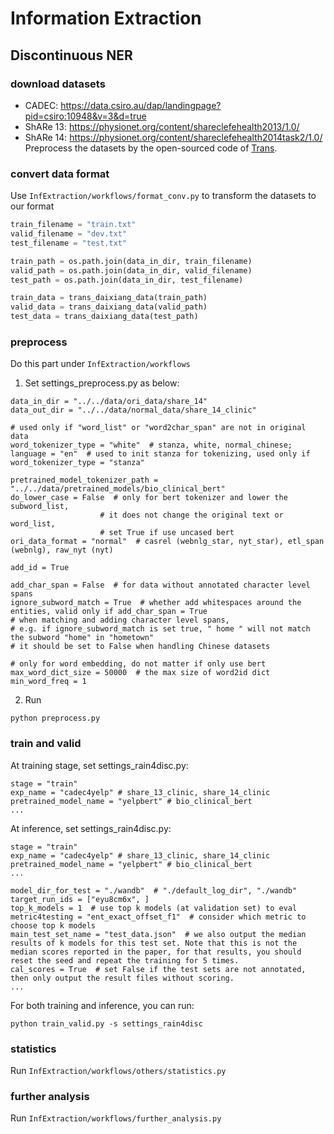 # Information Extraction

## Discontinuous NER
### download datasets
* CADEC: https://data.csiro.au/dap/landingpage?pid=csiro:10948&v=3&d=true
* ShARe 13: https://physionet.org/content/shareclefehealth2013/1.0/
* ShARe 14: https://physionet.org/content/shareclefehealth2014task2/1.0/
Preprocess the datasets by the open-sourced code of [Trans](https://github.com/daixiangau/acl2020-transition-discontinuous-ner).

### convert data format
Use `InfExtraction/workflows/format_conv.py` to transform the datasets to our format
```python
train_filename = "train.txt"
valid_filename = "dev.txt"
test_filename = "test.txt"

train_path = os.path.join(data_in_dir, train_filename)
valid_path = os.path.join(data_in_dir, valid_filename)
test_path = os.path.join(data_in_dir, test_filename)

train_data = trans_daixiang_data(train_path)
valid_data = trans_daixiang_data(valid_path)
test_data = trans_daixiang_data(test_path)
```

### preprocess
Do this part under `InfExtraction/workflows`
1. Set settings_preprocess.py as below:
```
data_in_dir = "../../data/ori_data/share_14"
data_out_dir = "../../data/normal_data/share_14_clinic"

# used only if "word_list" or "word2char_span" are not in original data
word_tokenizer_type = "white"  # stanza, white, normal_chinese;
language = "en"  # used to init stanza for tokenizing, used only if word_tokenizer_type = "stanza"

pretrained_model_tokenizer_path = "../../data/pretrained_models/bio_clinical_bert"
do_lower_case = False  # only for bert tokenizer and lower the subword_list, 
                    # it does not change the original text or word_list, 
                    # set True if use uncased bert
ori_data_format = "normal"  # casrel (webnlg_star, nyt_star), etl_span (webnlg), raw_nyt (nyt)

add_id = True

add_char_span = False  # for data without annotated character level spans
ignore_subword_match = True  # whether add whitespaces around the entities, valid only if add_char_span = True
# when matching and adding character level spans,
# e.g. if ignore_subword_match is set true, " home " will not match the subword "home" in "hometown"
# it should be set to False when handling Chinese datasets

# only for word embedding, do not matter if only use bert
max_word_dict_size = 50000  # the max size of word2id dict
min_word_freq = 1
```
2. Run
```
python preprocess.py
```

### train and valid

At training stage, set settings_rain4disc.py:
```
stage = "train" 
exp_name = "cadec4yelp" # share_13_clinic, share_14_clinic
pretrained_model_name = "yelpbert" # bio_clinical_bert
...
```

At inference, set settings_rain4disc.py:
```
stage = "train" 
exp_name = "cadec4yelp" # share_13_clinic, share_14_clinic
pretrained_model_name = "yelpbert" # bio_clinical_bert
...

model_dir_for_test = "./wandb"  # "./default_log_dir", "./wandb"
target_run_ids = ["eyu8cm6x", ]
top_k_models = 1  # use top k models (at validation set) to eval
metric4testing = "ent_exact_offset_f1"  # consider which metric to choose top k models 
main_test_set_name = "test_data.json"  # we also output the median results of k models for this test set. Note that this is not the median scores reported in the paper, for that results, you should reset the seed and repeat the training for 5 times.
cal_scores = True  # set False if the test sets are not annotated, then only output the result files without scoring.
...
```

For both training and inference, you can run:
```
python train_valid.py -s settings_rain4disc
```

### statistics
Run `InfExtraction/workflows/others/statistics.py` 

### further analysis
Run `InfExtraction/workflows/further_analysis.py` 

